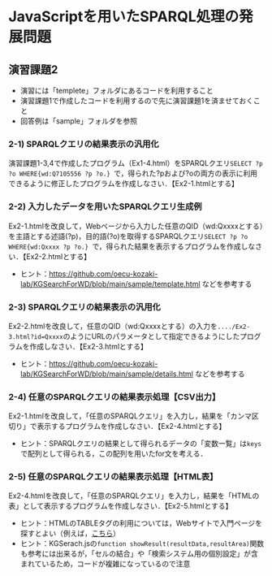 # JavaScriptを用いたSPARQL処理の発展問題
## 演習課題2 
- 演習には「templete」フォルダにあるコードを利用すること 
- 演習課題1で作成したコードを利用するので先に演習課題1を済ませておくこと 
- 回答例は「sample」フォルダを参照 
### 2-1) SPARQLクエリの結果表示の汎用化 
演習課題1-3,4で作成したプログラム（Ex1-4.html）をSPARQLクエリ`SELECT ?p ?o WHERE{wd:Q7105556 ?p ?o.} `で，得られた?pおよび?oの両方の表示に利用できるように修正したプログラムを作成しなさい．【Ex2-1.htmlとする】
  
### 2-2) 入力したデータを用いたSPARQLクエリ生成例 
Ex2-1.htmlを改良して，Webページから入力した任意のQID（wd:Qxxxxとする）を主語とする述語(?p)，目的語(?o)を取得するSPARQLクエリ`SELECT ?p ?o WHERE{wd:Qxxxx ?p ?o.} `で，得られた結果を表示するプログラムを作成しなさい．【Ex2-2.htmlとする】
- ヒント：https://github.com/oecu-kozaki-lab/KGSearchForWD/blob/main/sample/template.html などを参考する

### 2-3) SPARQLクエリの結果表示の汎用化 
Ex2-2.htmlを改良して，任意のQID（wd:Qxxxxとする）の入力を`..../Ex2-3.html?id=Qxxxx`のようにURLのパラメータとして指定できるようにしたプログラムを作成しなさい．【Ex2-3.htmlとする】
- ヒント：https://github.com/oecu-kozaki-lab/KGSearchForWD/blob/main/sample/details.html などを参考する

### 2-4) 任意のSPARQLクエリの結果表示処理【CSV出力】
Ex2-1.htmlを改良して，「任意のSPARQLクエリ」を入力し，結果を「カンマ区切り」で表示するプログラムを作成しなさい．【Ex2-4.htmlとする】
- ヒント：SPARQLクエリの結果として得られるデータの「変数一覧」は`keys`で配列として得られる，この配列を用いたfor文を考える．

### 2-5) 任意のSPARQLクエリの結果表示処理【HTML表】
Ex2-4.htmlを改良して，「任意のSPARQLクエリ」を入力し，結果を「HTMLの表」として表示するプログラムを作成しなさい．【Ex2-5.htmlとする】
- ヒント：HTMLのTABLEタグの利用については，Webサイトで入門ページを探すとよい（例えば，[こちら](https://webst8.com/blog/html-table/)）
- ヒント：KGSerach.jsの`function showResult(resultData,resultArea)`関数も参考には出来るが，「セルの結合」や「検索システム用の個別設定」が含まれているため，コードが複雑になっているので注意
  
